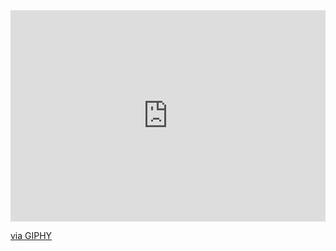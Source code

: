 
<div style="width:100%;height:0;padding-bottom:67%;position:relative;"><iframe src="https://giphy.com/embed/GeimqsH0TLDt4tScGw?video=0" width="100%" height="100%" style="position:absolute" frameBorder="0" class="giphy-embed" allowFullScreen></iframe></div><p><a href="https://giphy.com/gifs/vibes-vibing-vibin-GeimqsH0TLDt4tScGw">via GIPHY</a></p>
